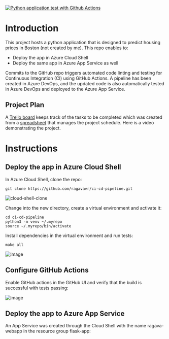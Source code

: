 [![Python application test with Github Actions](https://github.com/ragavavr/ci-cd-pipeline/actions/workflows/python-app.yml/badge.svg)](https://github.com/ragavavr/ci-cd-pipeline/actions/workflows/python-app.yml)
# Introduction

This project hosts a python application that is designed to predict housing prices in Boston (not created by me). This repo enables to:

* Deploy the app in Azure Cloud Shell
* Deploy the same app in Azure App Service as well

Commits to the GitHub repo triggers automated code linting and testing for Continuous Integration (CI) using GitHub Actions. A pipeline has been created in Azure DevOps, and the updated code is also automatically tested in Azure DevOps and deployed to the Azure App Service.

## Project Plan
A [Trello board](https://trello.com/b/wibwCRbG/building-a-ci-cd-pipeline) keeps track of the tasks to be completed which was created from a [spreadsheet](https://docs.google.com/spreadsheets/d/1o69GT8nNtcB4dVo5JZ-APV2tdBYGXKdMKV3_F9Kp5Lo/edit#gid=1348135932) that manages the project schedule. Here is a video demonstrating the project.


# Instructions

## Deploy the app in Azure Cloud Shell
In Azure Cloud Shell, clone the repo:
```
git clone https://github.com/ragavavr/ci-cd-pipeline.git
```
![cloud-shell-clone](https://github.com/ragavavr/ci-cd-pipeline/assets/127974235/99d2cace-1885-41bb-8659-de8d2346ebac)

Change into the new directory, create a virtual environment and activate it:
```
cd ci-cd-pipeline
python3 -m venv ~/.myrepo
source ~/.myrepo/bin/activate
```
Install dependencies in the virtual environment and run tests:
```
make all
```
![image](https://github.com/ragavavr/ci-cd-pipeline/assets/127974235/2b7cf59f-0716-455a-ae27-7894a835369a)

## Configure GitHub Actions
Enable GitHub actions in the GitHub UI and verify that the build is successful with tests passing:

![image](https://github.com/ragavavr/ci-cd-pipeline/assets/127974235/8de5292d-8562-4a2f-b8b7-7ed6ecf5027b)

## Deploy the app to Azure App Service
An App Service was created through the Cloud Shell with the name ragava-webapp in the resource group flask-app:
```

```
